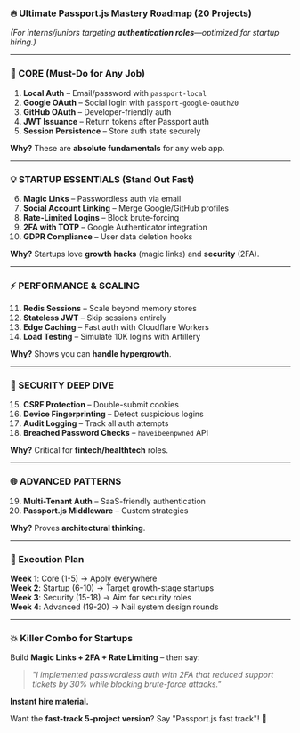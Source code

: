 ### **🔥 Ultimate Passport.js Mastery Roadmap (20 Projects)**  
*(For interns/juniors targeting **authentication roles**—optimized for startup hiring.)*  

---

### **🚀 CORE (Must-Do for Any Job)**  
1. **Local Auth** – Email/password with `passport-local`  
2. **Google OAuth** – Social login with `passport-google-oauth20`  
3. **GitHub OAuth** – Developer-friendly auth  
4. **JWT Issuance** – Return tokens after Passport auth  
5. **Session Persistence** – Store auth state securely  

**Why?** These are **absolute fundamentals** for any web app.  

---

### **💡 STARTUP ESSENTIALS (Stand Out Fast)**  
6. **Magic Links** – Passwordless auth via email  
7. **Social Account Linking** – Merge Google/GitHub profiles  
8. **Rate-Limited Logins** – Block brute-forcing  
9. **2FA with TOTP** – Google Authenticator integration  
10. **GDPR Compliance** – User data deletion hooks  

**Why?** Startups love **growth hacks** (magic links) and **security** (2FA).  

---

### **⚡ PERFORMANCE & SCALING**  
11. **Redis Sessions** – Scale beyond memory stores  
12. **Stateless JWT** – Skip sessions entirely  
13. **Edge Caching** – Fast auth with Cloudflare Workers  
14. **Load Testing** – Simulate 10K logins with Artillery  

**Why?** Shows you can **handle hypergrowth**.  

---

### **🔐 SECURITY DEEP DIVE**  
15. **CSRF Protection** – Double-submit cookies  
16. **Device Fingerprinting** – Detect suspicious logins  
17. **Audit Logging** – Track all auth attempts  
18. **Breached Password Checks** – `haveibeenpwned` API  

**Why?** Critical for **fintech/healthtech** roles.  

---

### **🌐 ADVANCED PATTERNS**  
19. **Multi-Tenant Auth** – SaaS-friendly authentication  
20. **Passport.js Middleware** – Custom strategies  

**Why?** Proves **architectural thinking**.  

---

### **🎯 Execution Plan**  
**Week 1**: Core (1-5) → Apply everywhere  
**Week 2**: Startup (6-10) → Target growth-stage startups  
**Week 3**: Security (15-18) → Aim for security roles  
**Week 4**: Advanced (19-20) → Nail system design rounds  

---

### **💥 Killer Combo for Startups**  
Build **Magic Links + 2FA + Rate Limiting** – then say:  
> *"I implemented passwordless auth with 2FA that reduced support tickets by 30% while blocking brute-force attacks."*  

**Instant hire material.**  

Want the **fast-track 5-project version**? Say "Passport.js fast track"! 🚀